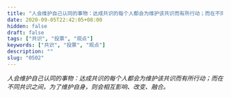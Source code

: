 ```yaml
---
title: "人会维护自己认同的事物：达成共识的每个人都会为维护该共识而有所行动；而在不同共识之间，为了维护自身，则会相互影响、改变、融合。"
date: 2020-09-05T22:42:05+08:00
hidden: false
draft: false
tags: ["共识", "投票", "观点"]
keywords: ["共识", "投票", "观点"]
description: ""
slug: "0502"
---
```


*人会维护自己认同的事物：达成共识的每个人都会为维护该共识而有所行动；而在不同共识之间，为了维护自身，则会相互影响、改变、融合。*